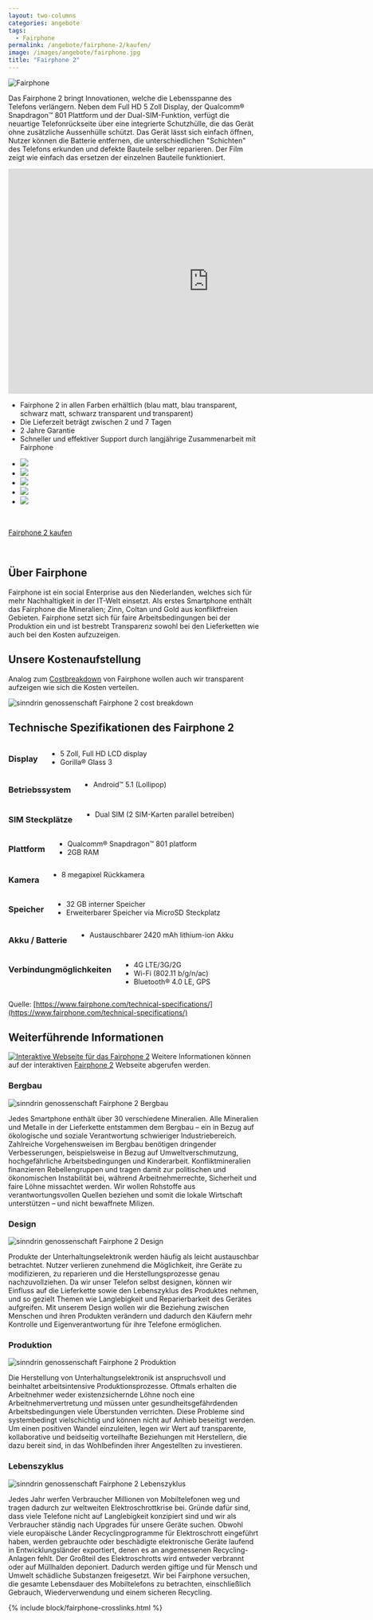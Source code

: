 ```yaml
---
layout: two-columns
categories: angebote
tags:
  - Fairphone
permalink: /angebote/fairphone-2/kaufen/
image: /images/angebote/fairphone.jpg
title: "Fairphone 2"
---
```

<div class="angebot-top-wide"><img title="Fairphone" src="/images/angebote/fairphone_sub.jpg"></div>

Das Fairphone 2 bringt Innovationen, welche die Lebensspanne des Telefons verlängern. Neben dem Full HD 5 Zoll Display, der Qualcomm® Snapdragon™ 801 Plattform und der Dual-SIM-Funktion, verfügt die neuartige Telefonrückseite über eine integrierte Schutzhülle, die das Gerät ohne zusätzliche Aussenhülle schützt. Das Gerät lässt sich einfach öffnen, Nutzer können die Batterie entfernen, die unterschiedlichen "Schichten" des Telefons erkunden und defekte Bauteile selber reparieren. Der Film zeigt wie einfach das ersetzen der einzelnen Bauteile funktioniert.

<iframe width="803" height="452" src="https://www.youtube.com/embed/6DW733G76BY" frameborder="0" allowfullscreen></iframe>

<br>

* Fairphone 2 in allen Farben erhältlich (blau matt, blau transparent, schwarz matt, schwarz transparent und transparent)
* Die Lieferzeit beträgt zwischen 2 und 7 Tagen
* 2 Jahre Garantie
* Schneller und effektiver Support durch langjährige Zusammenarbeit mit Fairphone

<ul class="clearing-thumbs" data-clearing>
  <li><a href="/images/angebote/fairphone/fp2-bl-matt.jpg"><img src="/images/angebote/fairphone/fp2-bl-matt-tumb.jpg"></a></li>
  <li><a href="/images/angebote/fairphone/fp2-bl-trans.jpg"><img src="/images/angebote/fairphone/fp2-bl-trans-tumb.jpg"></a></li>
  <li><a href="/images/angebote/fairphone/fp2-sw-matt.jpg"><img src="/images/angebote/fairphone/fp2-sw-matt-tumb.jpg"></a></li>
  <li><a href="/images/angebote/fairphone/fp2-sw-trans.jpg"><img src="/images/angebote/fairphone/fp2-sw-trans-tumb.jpg"></a></li>
  <li><a href="/images/angebote/fairphone/fp2-trans.jpg"><img src="/images/angebote/fairphone/fp2-trans-tumb.jpg"></a></li>
</ul>

<br>

<a href="http://fairphone.faircustomer.ch/" class="button"><i class="fi-arrow-right"></i> Fairphone 2 kaufen</a>

<br>

## <a name="überfairphone"></a> Über Fairphone

Fairphone ist ein social Enterprise aus den Niederlanden, welches sich für mehr Nachhaltigkeit in der IT-Welt einsetzt. Als erstes Smartphone enthält das Fairphone die Mineralien; Zinn, Coltan und Gold aus konfliktfreien Gebieten. Fairphone setzt sich für faire Arbeitsbedingungen bei der Produktion ein und ist bestrebt Transparenz sowohl bei den Lieferketten wie auch bei den Kosten aufzuzeigen.

## <a name="kostenaufstellung"></a> Unsere Kostenaufstellung
Analog zum [Costbreakdown](https://www.fairphone.com/wp-content/uploads/2015/09/Cost-Breakdown-Fairphone-2-German-1.pdf) von Fairphone wollen auch wir transparent aufzeigen wie sich die Kosten verteilen.

<img src="/images/angebote/fairphone/cost_breakdown07_fairphone2_sinndrin.jpg" alt="sinndrin genossenschaft Fairphone 2 cost breakdown" />

## <a name="spezifikationen"></a> Technische Spezifikationen des Fairphone 2
<div class="row">
<div class="large-6 columns">
  <h3>Display</h3>
  <ul>
    <li>5 Zoll, Full HD LCD display</li>
    <li>Gorilla® Glass 3</li>
  </ul>
</div>

<div class="large-6 columns">
  <h3>Betriebssystem</h3>
  <ul>
    <li>Android™​ 5.1 (Lollipop)</li>
  </ul>
</div>
</div>

<div class="row">
<div class="large-6 columns">
  <h3>SIM Steckplätze</h3>
  <ul>
    <li>Dual SIM (2 SIM-Karten parallel betreiben)</li>
  </ul>
</div>

<div class="large-6 columns">
  <h3>Plattform</h3>
  <ul>
    <li>Qualcomm® Snapdragon​​™ 801 platform</li>
    <li>2GB RAM</li>
  </ul>
</div>
</div>

<div class="row">
<div class="large-6 columns">
  <h3>Kamera</h3>
  <ul>
    <li>8 megapixel Rückkamera</li>
  </ul>
</div>

<div class="large-6 columns">
  <h3>Speicher</h3>
  <ul>
    <li>32 GB interner Speicher</li>
    <li>Erweiterbarer Speicher via MicroSD Steckplatz</li>
  </ul>
</div>
</div>

<div class="row">
<div class="large-6 columns">
  <h3>Akku / Batterie</h3>
  <ul>
    <li>Austauschbarer 2420 mAh lithium-ion Akku</li>
  </ul>
</div>

<div class="large-6 columns">
  <h3>Verbindungmöglichkeiten</h3>
  <ul>
    <li>4G LTE/3G/2G</li>
    <li>Wi-Fi (802.11 b/g/n/ac)</li>
    <li>Bluetooth® 4.0 LE, GPS</li>
  </ul>
</div>
</div>

Quelle: [https://www.fairphone.com/technical-specifications/](https://www.fairphone.com/technical-specifications/)

## <a name="weiterführendeinformationen"></a> Weiterführende Informationen
<a href="https://www.fairphone.com/phone/"><img src="/images/angebote/fairphone/fairphone-2-interaktive-webseite.jpg" alt="Interaktive Webseite für das Fairphone 2" /></a>
Weitere Informationen können auf der interaktiven [Fairphone 2](https://www.fairphone.com/phone/) Webseite abgerufen werden.

### Bergbau

<img src="/images/angebote/fairphone/bergbau2.jpg" alt="sinndrin genossenschaft Fairphone 2 Bergbau" />

Jedes Smartphone enthält über 30 verschiedene Mineralien. Alle Mineralien und Metalle in der Lieferkette entstammen dem Bergbau – ein in Bezug auf ökologische und soziale Verantwortung schwieriger Industriebereich. Zahlreiche Vorgehensweisen im Bergbau benötigen dringender Verbesserungen, beispielsweise in Bezug auf Umweltverschmutzung, hochgefährliche Arbeitsbedingungen und Kinderarbeit. Konfliktmineralien finanzieren Rebellengruppen und tragen damit zur politischen und ökonomischen Instabilität bei, während Arbeitnehmerrechte, Sicherheit und faire Löhne missachtet werden. Wir wollen Rohstoffe aus verantwortungsvollen Quellen beziehen und somit die lokale Wirtschaft unterstützen – und nicht bewaffnete Milizen.

### Design

<img src="/images/angebote/fairphone/design.jpg" alt="sinndrin genossenschaft Fairphone 2 Design" />

Produkte der Unterhaltungselektronik werden häufig als leicht austauschbar betrachtet. Nutzer verlieren zunehmend die Möglichkeit, ihre Geräte zu modifizieren, zu reparieren und die Herstellungsprozesse genau nachzuvollziehen. Da wir unser Telefon selbst designen, können wir Einfluss auf die Lieferkette sowie den Lebenszyklus des Produktes nehmen, und so gezielt Themen wie Langlebigkeit und Reparierbarkeit des Gerätes aufgreifen. Mit unserem Design wollen wir die Beziehung zwischen Menschen und ihren Produkten verändern und dadurch den Käufern mehr Kontrolle und Eigenverantwortung für ihre Telefone ermöglichen.

### Produktion

<img src="/images/angebote/fairphone/produktion.jpg" alt="sinndrin genossenschaft Fairphone 2 Produktion" />

Die Herstellung von Unterhaltungselektronik ist anspruchsvoll und beinhaltet arbeitsintensive Produktionsprozesse. Oftmals erhalten die Arbeitnehmer weder existenzsichernde Löhne noch eine Arbeitnehmervertretung und müssen unter gesundheitsgefährdenden Arbeitsbedingungen viele Überstunden verrichten. Diese Probleme sind systembedingt vielschichtig und können nicht auf Anhieb beseitigt werden. Um einen positiven Wandel einzuleiten, legen wir Wert auf transparente, kollaborative und beidseitig vorteilhafte Beziehungen mit Herstellern, die dazu bereit sind, in das Wohlbefinden ihrer Angestellten zu investieren.

### Lebenszyklus

<img src="/images/angebote/fairphone/lebenszyklus.jpg" alt="sinndrin genossenschaft Fairphone 2 Lebenszyklus" />

Jedes Jahr werfen Verbraucher Millionen von Mobiltelefonen weg und tragen dadurch zur weltweiten Elektroschrottkrise bei. Gründe dafür sind, dass viele Telefone nicht auf Langlebigkeit konzipiert sind und wir als Verbraucher ständig nach Upgrades für unsere Geräte suchen. Obwohl viele europäische Länder Recyclingprogramme für Elektroschrott eingeführt haben, werden gebrauchte oder beschädigte elektronische Geräte laufend in Entwicklungsländer exportiert, denen es an angemessenen Recycling-Anlagen fehlt. Der Großteil des Elektroschrotts wird entweder verbrannt oder auf Müllhalden deponiert. Dadurch werden giftige und für Mensch und Umwelt schädliche Substanzen freigesetzt. Wir bei Fairphone versuchen, die gesamte Lebensdauer des Mobiltelefons zu betrachten, einschließlich Gebrauch, Wiederverwendung und einem sicheren Recycling.

{% include block/fairphone-crosslinks.html %}